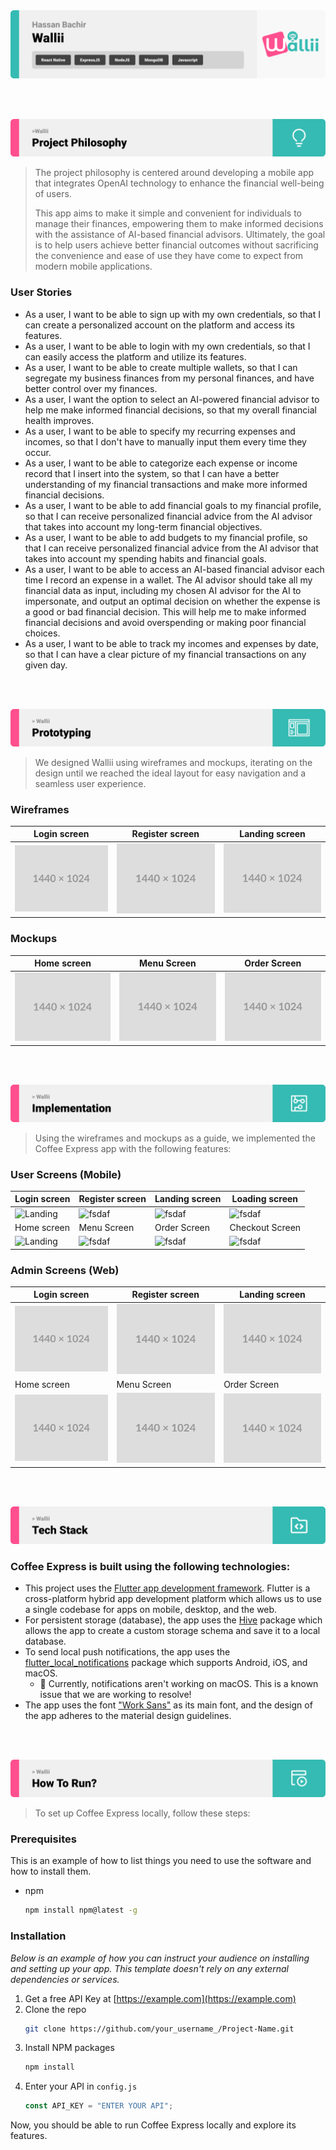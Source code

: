 <img src="./readme/title1.svg"/>

<br><br>

<!-- project philosophy -->
<img src="./readme/title2.svg"/>

> The project philosophy is centered around developing a mobile app that integrates OpenAI technology to enhance the financial well-being of users.
>
> This app aims to make it simple and convenient for individuals to manage their finances, empowering them to make informed decisions with the assistance of AI-based financial advisors. Ultimately, the goal is to help users achieve better financial outcomes without sacrificing the convenience and ease of use they have come to expect from modern mobile applications.

### User Stories

-   As a user, I want to be able to sign up with my own credentials, so that I can create a personalized account on the platform and access its features.
-   As a user, I want to be able to login with my own credentials, so that I can easily access the platform and utilize its features.
-   As a user, I want to be able to create multiple wallets, so that I can segregate my business finances from my personal finances, and have better control over my finances.
-   As a user, I want the option to select an AI-powered financial advisor to help me make informed financial decisions, so that my overall financial health improves.
-   As a user, I want to be able to specify my recurring expenses and incomes, so that I don't have to manually input them every time they occur.
-   As a user, I want to be able to categorize each expense or income record that I insert into the system, so that I can have a better understanding of my financial transactions and make more informed financial decisions.
-   As a user, I want to be able to add financial goals to my financial profile, so that I can receive personalized financial advice from the AI advisor that takes into account my long-term financial objectives.
-   As a user, I want to be able to add budgets to my financial profile, so that I can receive personalized financial advice from the AI advisor that takes into account my spending habits and financial goals.
-   As a user, I want to be able to access an AI-based financial advisor each time I record an expense in a wallet. The AI advisor should take all my financial data as input, including my chosen AI advisor for the AI to impersonate, and output an optimal decision on whether the expense is a good or bad financial decision. This will help me to make informed financial decisions and avoid overspending or making poor financial choices.
-   As a user, I want to be able to track my incomes and expenses by date, so that I can have a clear picture of my financial transactions on any given day.

<br><br>

<!-- Prototyping -->
<img src="./readme/title3.svg"/>

> We designed Wallii using wireframes and mockups, iterating on the design until we reached the ideal layout for easy navigation and a seamless user experience.

### Wireframes

| Login screen                            | Register screen                       | Landing screen                        |
| --------------------------------------- | ------------------------------------- | ------------------------------------- |
| ![Landing](./readme/demo/1440x1024.png) | ![fsdaf](./readme/demo/1440x1024.png) | ![fsdaf](./readme/demo/1440x1024.png) |

### Mockups

| Home screen                             | Menu Screen                           | Order Screen                          |
| --------------------------------------- | ------------------------------------- | ------------------------------------- |
| ![Landing](./readme/demo/1440x1024.png) | ![fsdaf](./readme/demo/1440x1024.png) | ![fsdaf](./readme/demo/1440x1024.png) |

<br><br>

<!-- Implementation -->
<img src="./readme/title4.svg"/>

> Using the wireframes and mockups as a guide, we implemented the Coffee Express app with the following features:

### User Screens (Mobile)

| Login screen                              | Register screen                         | Landing screen                          | Loading screen                          |
| ----------------------------------------- | --------------------------------------- | --------------------------------------- | --------------------------------------- |
| ![Landing](https://placehold.co/900x1600) | ![fsdaf](https://placehold.co/900x1600) | ![fsdaf](https://placehold.co/900x1600) | ![fsdaf](https://placehold.co/900x1600) |
| Home screen                               | Menu Screen                             | Order Screen                            | Checkout Screen                         |
| ![Landing](https://placehold.co/900x1600) | ![fsdaf](https://placehold.co/900x1600) | ![fsdaf](https://placehold.co/900x1600) | ![fsdaf](https://placehold.co/900x1600) |

### Admin Screens (Web)

| Login screen                            | Register screen                       | Landing screen                        |
| --------------------------------------- | ------------------------------------- | ------------------------------------- |
| ![Landing](./readme/demo/1440x1024.png) | ![fsdaf](./readme/demo/1440x1024.png) | ![fsdaf](./readme/demo/1440x1024.png) |
| Home screen                             | Menu Screen                           | Order Screen                          |
| ![Landing](./readme/demo/1440x1024.png) | ![fsdaf](./readme/demo/1440x1024.png) | ![fsdaf](./readme/demo/1440x1024.png) |

<br><br>

<!-- Tech stack -->
<img src="./readme/title5.svg"/>

### Coffee Express is built using the following technologies:

-   This project uses the [Flutter app development framework](https://flutter.dev/). Flutter is a cross-platform hybrid app development platform which allows us to use a single codebase for apps on mobile, desktop, and the web.
-   For persistent storage (database), the app uses the [Hive](https://hivedb.dev/) package which allows the app to create a custom storage schema and save it to a local database.
-   To send local push notifications, the app uses the [flutter_local_notifications](https://pub.dev/packages/flutter_local_notifications) package which supports Android, iOS, and macOS.
    -   🚨 Currently, notifications aren't working on macOS. This is a known issue that we are working to resolve!
-   The app uses the font ["Work Sans"](https://fonts.google.com/specimen/Work+Sans) as its main font, and the design of the app adheres to the material design guidelines.

<br><br>

<!-- How to run -->
<img src="./readme/title6.svg"/>

> To set up Coffee Express locally, follow these steps:

### Prerequisites

This is an example of how to list things you need to use the software and how to install them.

-   npm
    ```sh
    npm install npm@latest -g
    ```

### Installation

_Below is an example of how you can instruct your audience on installing and setting up your app. This template doesn't rely on any external dependencies or services._

1. Get a free API Key at [https://example.com](https://example.com)
2. Clone the repo
    ```sh
    git clone https://github.com/your_username_/Project-Name.git
    ```
3. Install NPM packages
    ```sh
    npm install
    ```
4. Enter your API in `config.js`
    ```js
    const API_KEY = "ENTER YOUR API";
    ```

Now, you should be able to run Coffee Express locally and explore its features.
